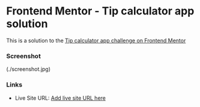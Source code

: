 # Frontend Mentor - Tip calculator app solution

This is a solution to the [Tip calculator app challenge on Frontend Mentor](https://www.frontendmentor.io/challenges/tip-calculator-app-ugJNGbJUX)

### Screenshot

(./screenshot.jpg)

### Links

- Live Site URL: [Add live site URL here](https://your-live-site-url.com)
